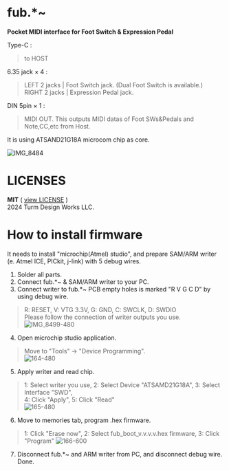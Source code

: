 # fub.*~
**Pocket MIDI interface for Foot Switch &amp; Expression Pedal**  
  
Type-C :  
> to HOST

6.35 jack × 4 :  
> LEFT 2 jacks | Foot Switch jack. (Dual Foot Switch is available.)  
> RIGHT 2 jacks | Expression Pedal jack.

DIN 5pin × 1 :  
> MIDI OUT. This outputs MIDI datas of Foot SWs&Pedals and Note,CC,etc from Host.  

  
It is using ATSAND21G18A microcom chip as core.  

![IMG_8484](https://github.com/Turm-Design-Works/fub/assets/75283624/7cfb2a1e-bb16-4ba0-9779-1d95b645c9d7)

# LICENSES  
**MIT** ( [view LICENSE](https://github.com/Turm-Design-Works/fub/blob/main/LICENSE) )  
2024 Turm Design Works LLC.

# How to install firmware  
It needs to install "microchip(Atmel) studio", and prepare SAM/ARM writer (e. Atmel ICE, PICkit, j-link) with 5 debug wires.  
  
1. Solder all parts.
2. Connect fub.*~ & SAM/ARM writer to your PC.
3. Connect writer to fub.*~ PCB empty holes is marked "R V G C D" by using debug wire.  
> R: RESET, V: VTG 3.3V, G: GND, C: SWCLK, D: SWDIO  
> Please follow the connection of writer outputs you use.  
> ![IMG_8499-480](https://github.com/Turm-Design-Works/fub/assets/75283624/27d6cd9a-7f3a-4b07-aff6-20a29d3e4ac2)  
4. Open microchip studio application.
> Move to "Tools" -> "Device Programming".  
> ![164-480](https://github.com/Turm-Design-Works/fub/assets/75283624/eec0082e-55fa-414e-b57e-c822774034f9)  
5. Apply writer and read chip.
> 1: Select writer you use, 2: Select Device "ATSAMD21G18A", 3: Select Interface "SWD",  
> 4: Click "Apply", 5: Click "Read"  
> ![165-480](https://github.com/Turm-Design-Works/fub/assets/75283624/e3a22117-b892-4407-9201-8208da38410e)  
6. Move to memories tab, program .hex firmware.
> 1: Click "Erase now", 2: Select fub_boot_v.v.v.v.hex firmware, 3: Click "Program"
> ![166-600](https://github.com/Turm-Design-Works/fub/assets/75283624/918db325-40c4-46b5-b3d9-e6db6de46942)  
7. Disconnect fub.*~ and ARM writer from PC, and disconnect debug wire. Done.
